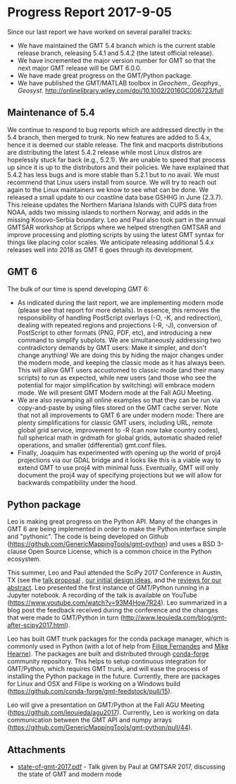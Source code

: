# Progress Report 2017-9-05

Since our last report we have worked on several parallel tracks:

* We have maintained the GMT 5.4 branch which is the current stable release branch,
  releasing 5.4.1 and 5.4.2 (the latest official release).
* We have incremented the major version number for GMT so that the next major GMT
  release will be GMT 6.0.0.
* We have made great progress on the GMT/Python package.
* We have published the GMT/MATLAB toolbox in *Geochem., Geophys., Geosyst.*
  http://onlinelibrary.wiley.com/doi/10.1002/2016GC006723/full

## Maintenance of 5.4

We continue to respond to bug reports which are addressed directly in the 5.4 branch,
then merged to trunk.  No new features are added to 5.4.x, hence it is deemed our stable
release.  The fink and macports distributions are distributing the latest 5.4.2 release
while most Linux distros are hopelessly stuck far back (e.g., 5.2.1).  We are unable to
speed that process up since it is up to the distributors and their policies.  We have
explained that 5.4.2 has less bugs and is more stable than 5.2.1 but to no avail.  We
must recommend that Linux users install from source.  We will try to reach out again to
the Linux maintainers we know to see what can be done.  We released a small update to
our coastline data base GSHHG in June (2.3.7).  This release updates the Northern
Mariana Islands with CUPS data from NOAA, adds two missing islands to northern Norway,
and adds in the missing Kosovo-Serbia boundary.  Leo and Paul also took part in the
annual GMTSAR workshop at Scripps where we helped strengthen GMTSAR and improve
processing and plotting scripts by using the latest GMT syntax for things like placing
color scales.  We anticipate releasing additional 5.4.x releases well into 2018 as GMT 6
goes through its development.

## GMT 6

The bulk of our time is spend developing GMT 6:

* As indicated during the last report, we are implementing modern mode (please see that
  report for more details).  In essence, this removes the responsibility of handling
  PostScript overlays (-O, -K, and redirection), dealing with repeated regions and
  projections (-R, -J), conversion of PostScript to other formats (PNG, PDF, etc), and
  introducing a new command to simplify subplots.  We are simultaneously addressing two
  contradictory demands by GMT users: Make it simpler, and don't change anything!  We are
  doing this by hiding the major changes under the modern mode, and keeping the classic
  mode as it has always been.  This will allow GMT users accustomed to classic mode (and
  their many scripts) to run as expected, while new users (and those who see the potential
  for major simplification by switching) will embrace modern mode.  We will present GMT
  Modern mode at the Fall AGU Meeting.
* We are also revamping all online examples so that they can be run via copy-and-paste
  by using files stored on the GMT cache server.  Note that not all improvements to GMT
  6 are under modern mode: There are plenty simplifications for classic GMT users,
  including URL, remote global grid service, improvement to -R (can now take country
  codes), full spherical math in grdmath for global grids, automatic shaded relief
  operations, and smaller (differential) gmt.conf files.
* Finally, Joaquim has experimented with opening up the world of proj4 projections via
  our GDAL bridge and it looks like this is a viable way to extend GMT to use proj4 with
  minimal fuss.  Eventually, GMT will only document the proj4 way of specifying
  projections but we will allow for backwards compatibility under the hood.

## Python package

Leo is making great progress on the Python API.  Many of the changes in GMT 6 are being
implemented in order to make the Python interface simple and "pythonic".  The code is
being developed on Github (https://github.com/GenericMappingTools/gmt-python) and uses a
BSD 3-clause Open Source License, which is a common choice in the Python ecosystem.

This summer, Leo and Paul attended the SciPy 2017 Conference in Austin, TX (see the
[talk proposal](http://www.leouieda.com/blog/scipy2017-proposal-gmt.html) ,
[our initial design ideas](http://www.leouieda.com/blog/gmt-python-design.html), and the
[reviews for our abstract](http://www.leouieda.com/blog/scipy2017-reviews.html).
Leo presented the first instance of GMT/Python running in a Jupyter notebook.  A
recording of the talk is available on YouTube
(https://www.youtube.com/watch?v=93M4How7R24).  Leo summarized in a blog post the
feedback received during the conference and the changes that were made to GMT/Python in
turn (http://www.leouieda.com/blog/gmt-after-scipy2017.html).

Leo has built GMT trunk packages for the conda package manager, which is commonly used
in Python (with a lot of help from [Filipe Fernandes](https://github.com/ocefpaf) and
[Mike Hearne](https://github.com/mhearne-usgs)).  The packages are built and distributed
through [conda-forge](https://conda-forge.org/) community repository.  This helps to
setup continuous integration for GMT/Python, which requires GMT trunk, and will ease the
process of installing the Python package in the future.  Currently, there are packages
for Linux and OSX and Filipe is working on a Windows build
(https://github.com/conda-forge/gmt-feedstock/pull/15).

Leo will give a presentation on GMT/Python at the Fall AGU Meeting
(https://github.com/leouieda/agu2017).  Currently, Leo is working on data communication
between the GMT API and numpy arrays
(https://github.com/GenericMappingTools/gmt-python/pull/44).

## Attachments

* [state-of-gmt-2017.pdf](../documents/state-of-gmt-2017.pdf) - Talk given by Paul at
  GMTSAR 2017, discussing the state of GMT and modern mode
